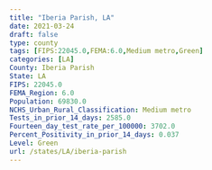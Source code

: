 ```yaml
---
title: "Iberia Parish, LA"
date: 2021-03-24
draft: false
type: county
tags: [FIPS:22045.0,FEMA:6.0,Medium metro,Green]
categories: [LA]
County: Iberia Parish
State: LA
FIPS: 22045.0
FEMA_Region: 6.0
Population: 69830.0
NCHS_Urban_Rural_Classification: Medium metro
Tests_in_prior_14_days: 2585.0
Fourteen_day_test_rate_per_100000: 3702.0
Percent_Positivity_in_prior_14_days: 0.037
Level: Green
url: /states/LA/iberia-parish
---
```



